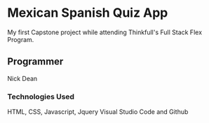 # Mexican Spanish Quiz App
My first Capstone project while attending Thinkfull's Full Stack Flex Program.

## Programmer
Nick Dean

### Technologies Used
HTML, CSS, Javascript, Jquery
Visual Studio Code and Github